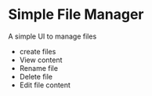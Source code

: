 # Simple File Manager
A simple UI to manage files

- create files
- View content
- Rename file
- Delete file
- Edit file content